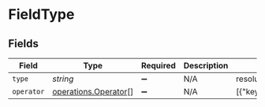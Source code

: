 # FieldType


## Fields

| Field                                                        | Type                                                         | Required                                                     | Description                                                  | Example                                                      |
| ------------------------------------------------------------ | ------------------------------------------------------------ | ------------------------------------------------------------ | ------------------------------------------------------------ | ------------------------------------------------------------ |
| `type`                                                       | *string*                                                     | :heavy_minus_sign:                                           | N/A                                                          | resolution                                                   |
| `operator`                                                   | [operations.Operator](../../models/operations/operator.md)[] | :heavy_minus_sign:                                           | N/A                                                          | [{"key":"=","title":"is"}]                                   |
